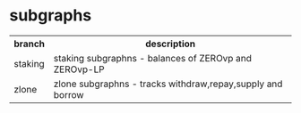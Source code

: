 # subgraphs

<table>
  <tr>
    <th>branch</th>
    <th>description</th>
  </tr>
  <tr>
    <td>staking</td>
    <td>staking subgraphns - balances of ZEROvp and ZEROvp-LP</td>
  </tr>
    <tr>
    <td>zlone</td>
    <td>zlone subgraphns - tracks withdraw,repay,supply and borrow</td>
  </tr>
</table>

